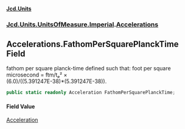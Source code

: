#### [Jcd.Units](index.md 'index')
### [Jcd.Units.UnitsOfMeasure.Imperial](Jcd.Units.UnitsOfMeasure.Imperial.md 'Jcd.Units.UnitsOfMeasure.Imperial').[Accelerations](Accelerations.md 'Jcd.Units.UnitsOfMeasure.Imperial.Accelerations')

## Accelerations.FathomPerSquarePlanckTime Field

fathom per square planck-time defined such that: foot per square microsecond = ftm/tₚ² ×  
(6.0)/((5.391247E-38)*(5.391247E-38)).

```csharp
public static readonly Acceleration FathomPerSquarePlanckTime;
```

#### Field Value
[Acceleration](Acceleration.md 'Jcd.Units.UnitTypes.Acceleration')